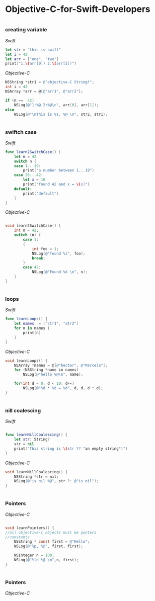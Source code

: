 # Objective-C-for-Swift-Developers

#
###  creating variable  
*Swift*
```swift
let str = "this is swift"
let i = 42
let arr = ["one", "two"]
print("1.\(arr[0]) 2.\(arr[1])")
```

*Objective-C*
```objective-c
NSString *str1 = @"objective-C String!";
int i = 42
NSArray *arr = @[@"arr1", @"arr2"];

if (n ==  42)
	NSLog(@"1:%@ 2:%@\n", arr[0], arr[1]);
else
	NSLog(@"\nThis is %s, %@ \n", str2, str1);


```

#
###  swiftch case

*Swift*
```swift
func learn2SwitchCase() {
	let n = 42
	switch n {
	case 1...19:
		print("a number between 1...19")
	case 20...42:
		let x = 10
		print("found 42 and x = \(x)")
	default:
		print("default")
	}
}

```

*Objective-C*
```objective-c

void learn2SwitchCase() {
	int n = 42;
	switch (n) {
		case 1:
		{
			int foo = 1;
			NSLog(@"found %i", foo);
			break;
		}
		case 42:
			NSLog(@"Found %d \n", n);
	}
}

```

#
###  loops

*Swift*
```swift
func learnLoops() {
	let names  = ["str1", "atr2"]
	for n in names {
		print(n)
	}
}

```

*Objective-C*
```objective-c
void learnLoops() {
	NSArray *names = @[@"hector", @"Marcela"];
	for (NSString *name in names)
		NSLog(@"hello %@\n", name);

	for(int d = 0; d < 10; d++)
		NSLog(@"%d * %d = %d", d, d, d * d);
}
```



#
### nill coalescing

*Swift*
```swift

func learnNillCoalescing() {
	let str: String?
	str = nil
	print("This string is \(str ?? "an empty string")")
}

```

*Objective-C*
```objective-c
void learnNillCoalescing() {
	NSString *str = nil;
	NSLog(@"is nil %@", str ?: @"is nil");
}

```

#
###  Pointers

*Objective-C*
```objective-c

void learnPointers() {
//all objective-c objects must be ponters
//constants
	NSString * const first = @"Hello";
	NSLog(@"%p, %@", first, first);

	NSInteger n = 100;
	NSLog(@"%ld %@ \n",n, first);
}

```

#
###  Pointers

*Objective-C*
```objective-c


```

#
